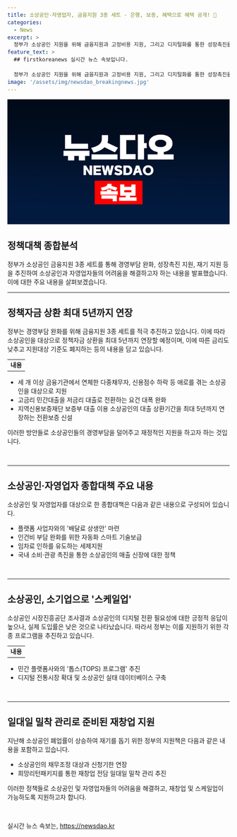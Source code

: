 ```yaml
---
title: 소상공인·자영업자, 금융지원 3종 세트 - 은행, 보증, 혜택으로 혜택 공개! 🌟
categories:
  - News
excerpt: >
  정부가 소상공인 지원을 위해 금융지원과 고정비용 지원, 그리고 디지털화를 통한 성장촉진을 위한 종합대책을 발표했다. 이를 통해 소상공인과 자영업자의 경영부담을 완화하고 매출 신장을 돕는 내용이 담겨 있다. 특히, 7가지 새로운 대책이 발표되었으며, 플랫폼 사업자와의 상생안, 자동화 스마트 기술 지원, 인건비 부담 완화 등이 그 핵심이다. 또한, 온누리상품권 사용처를 늘리는 등의 소비·관광 촉진책도 추진된다. 이를 통해 소상공인과 자영업자의 경영 여건을 개선하는 방안이 마련되었다.
feature_text: >
  ## firstkoreanews 실시간 뉴스 속보입니다.

  정부가 소상공인 지원을 위해 금융지원과 고정비용 지원, 그리고 디지털화를 통한 성장촉진을 위한 종합대책을 발표했다. 이를 통해 소상공인과 자영업자의 경영부담을 완화하고 매출 신장을 돕는 내용이 담겨 있다. 특히, 7가지 새로운 대책이 발표되었으며, 플랫폼 사업자와의 상생안, 자동화 스마트 기술 지원, 인건비 부담 완화 등이 그 핵심이다. 또한, 온누리상품권 사용처를 늘리는 등의 소비·관광 촉진책도 추진된다. 이를 통해 소상공인과 자영업자의 경영 여건을 개선하는 방안이 마련되었다.
image: '/assets/img/newsdao_breakingnews.jpg'
---
```


<p><img src="/assets/img/newsdao_breakingnews.jpg" alt="firstkoreanews 속보" /></p>

<h2 data-ke-size="size26">정책대책 종합분석</h2>

<p data-ke-size="size16">정부가 소상공인 금융지원 3종 세트를 통해 경영부담 완화, 성장촉진 지원, 재기 지원 등을 추진하여 소상공인과 자영업자들의 어려움을 해결하고자 하는 내용을 발표했습니다. 이에 대한 주요 내용을 살펴보겠습니다.</p>

<hr>

<h2 data-ke-size="size24">정책자금 상환 최대 5년까지 연장</h2>

<p data-ke-size="size16">정부는 경영부담 완화를 위해 금융지원 3종 세트를 적극 추진하고 있습니다. 이에 따라 소상공인을 대상으로 정책자금 상환을 최대 5년까지 연장할 예정이며, 이에 따른 금리도 낮추고 지원대상 기준도 폐지하는 등의 내용을 담고 있습니다.</p>

<table>
<tr>
<td style="text-align: center; height: 17px;"><b>내용</b></td>
</tr>
</table>

<ul>
<li>세 개 이상 금융기관에서 연체한 다중채무자, 신용점수 하락 등 애로를 겪는 소상공인을 대상으로 지원</li>
<li>고금리 민간대출을 저금리 대출로 전환하는 요건 대폭 완화</li>
<li>지역신용보증재단 보증부 대출 이용 소상공인의 대출 상환기간을 최대 5년까지 연장하는 전환보증 신설</li>
</ul>

<p data-ke-size="size16">이러한 방안들로 소상공인들의 경영부담을 덜어주고 재정적인 지원을 하고자 하는 것입니다.</p>

<p data-ke-size="size16">&nbsp;</p>

<hr>

<h2 data-ke-size="size24">소상공인·자영업자 종합대책 주요 내용</h2>

<p data-ke-size="size16">소상공인 및 자영업자를 대상으로 한 종합대책은 다음과 같은 내용으로 구성되어 있습니다.</p>

<ul>
<li>플랫폼 사업자와의 '배달료 상생안' 마련</li>
<li>인건비 부담 완화를 위한 자동화 스마트 기술보급</li>
<li>임차료 인하를 유도하는 세제지원</li>
<li>국내 소비·관광 촉진을 통한 소상공인의 매출 신장에 대한 정책</li>
</ul>

<p data-ke-size="size16">&nbsp;</p>

<hr>

<h2 data-ke-size="size24">소상공인, 소기업으로 '스케일업'</h2>

<p data-ke-size="size16">소상공인 시장진흥공단 조사결과 소상공인의 디지털 전환 필요성에 대한 긍정적 응답이 높으나, 실제 도입률은 낮은 것으로 나타났습니다. 따라서 정부는 이를 지원하기 위한 각종 프로그램을 추진하고 있습니다.</p>

<table>
<tr>
<td style="text-align: center; height: 17px;"><b>내용</b></td>
</tr>
</table>

<ul>
<li>민간 플랫폼사와의 '톱스(TOPS) 프로그램' 추진</li>
<li>디지털 전통시장 확대 및 소상공인 실태 데이터베이스 구축</li>
</ul>

<p data-ke-size="size16">&nbsp;</p>

<hr>

<h2 data-ke-size="size24">일대일 밀착 관리로 준비된 재창업 지원</h2>

<p data-ke-size="size16">지난해 소상공인 폐업률이 상승하여 재기를 돕기 위한 정부의 지원책은 다음과 같은 내용을 포함하고 있습니다.</p>

<ul>
<li>소상공인의 채무조정 대상과 신청기한 연장</li>
<li>희망리턴패키지를 통한 재창업 전담 일대일 밀착 관리 추진</li>
</ul>

<p data-ke-size="size16">이러한 정책들로 소상공인 및 자영업자들의 어려움을 해결하고, 재창업 및 스케일업이 가능하도록 지원하고자 합니다.</p>

<p data-ke-size="size16">&nbsp;</p>
실시간 뉴스 속보는, <a href="https://newsdao.kr" rel="dofollow">https://newsdao.kr</a>


